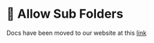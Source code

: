 # 📂 Allow Sub Folders

Docs have been moved to our website at this [link](https://tomatophp.com/en/open-source/filament-media-manager)
